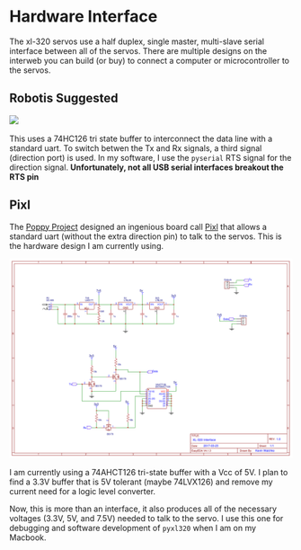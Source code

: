 # Hardware Interface

The xl-320 servos use a half duplex, single master, multi-slave
serial interface between all of the servos. There are multiple designs on the interweb
you can build (or buy) to connect a computer or microcontroller to the servos.

## Robotis Suggested

![](../../../pics/circuit-old.png)

This uses a 74HC126 tri state buffer to interconnect the data line with a standard uart.
To switch betwen the Tx and Rx signals, a third signal (direction port) is used. In my
software, I use the `pyserial` RTS signal for the direction signal. **Unfortunately, 
not all USB serial interfaces breakout the RTS pin**

## Pixl

The [Poppy Project]() designed an ingenious board call [Pixl](https://github.com/poppy-project/pixl)
that allows a standard uart (without the extra direction pin) to talk to the servos.
This is the hardware design I am currently using.

![](./pics/power-board.png)

I am currently using a 74AHCT126 tri-state buffer with a Vcc of 5V. I plan to find
a 3.3V buffer that is 5V tolerant (maybe 74LVX126) and remove my current need for
a logic level converter.

Now, this is more than an interface, it also produces all of the necessary voltages
(3.3V, 5V, and 7.5V) needed to talk to the servo. I use this one for debugging and
software development of `pyxl320` when I am on my Macbook. 
